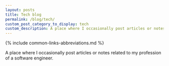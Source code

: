 ```yaml
---
layout: posts
title: Tech blog
permalink: /blog/tech/
custom_post_category_to_display: tech
custom_description: A place where I occasionally post articles or notes related to my profession of a software engineer.
---
```

{% include common-links-abbreviations.md %}

A place where I occasionally post articles or notes related to my profession of a software engineer.
